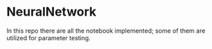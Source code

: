 # NeuralNetwork

In this repo there are all the notebook implemented; some of them are utilized for parameter testing.
